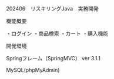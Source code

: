 202406　リスキリングJava　実務開発

機能概要

・ログイン
・商品検索
・カート
・購入機能

開発環境

Springフレーム（SpringMVC） ver 3.1.1

MySQL(phpMyAdmin)
